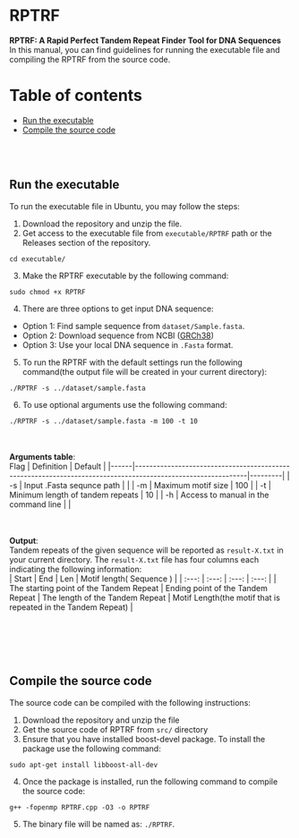 # RPTRF
**RPTRF: A Rapid Perfect Tandem Repeat Finder Tool for DNA Sequences**
<br>
In this manual, you can find guidelines for running the executable file and compiling the RPTRF from the source code.
<br>

Table of contents
=================

<!--ts-->
   * [Run the executable](#Run-the-executable)
   * [Compile the source code](#Compile-the-source-code)

<br><br>
<a name="run"/>
## Run the executable ##
To run the executable file in Ubuntu, you may follow the steps:

1. Download the repository and unzip the file.  
2. Get access to the executable file from `executable/RPTRF` path or the Releases section of the repository.
```
cd executable/

```
3. Make the RPTRF executable by the following command:
```
sudo chmod +x RPTRF

```
4. There are three options to get input DNA sequence: 
* Option 1:  Find sample sequence from `dataset/Sample.fasta`.
* Option 2:  Download sequence from NCBI ([GRCh38](https://www.ncbi.nlm.nih.gov/assembly/GCF_000001405.26/))
* Option 3:  Use your local DNA sequence in `.Fasta` format. 
5. To run the RPTRF with the default settings run the following command(the output file will be created in your current directory):
```
./RPTRF -s ../dataset/sample.fasta

```
6. To use optional arguments use the following command:

```
./RPTRF -s ../dataset/sample.fasta -m 100 -t 10

```

<br><br>
**Arguments table**:
<br>
 Flag | Definition                                                                                                  | Default |
|------|-------------------------------------------------------------------------------------------------------------|---------|
|  -s  | Input .Fasta sequnce path                                                                            |        |
|  -m  | Maximum motif size    	                                                                                  |    100    |
|  -t  | Minimum length of tandem repeats  	                                                                                    |   10   |
|  -h  | Access to manual in the command line	                                                                          |       |

<br><br>
**Output**:
<br>
Tandem repeats of the given sequence will be reported as `result-X.txt` in your current directory. The `result-X.txt` file has four columns each indicating the following information:
<br>
| Start | End | Len | Motif length( Sequence ) |
| :---:        |     :---:      |     :---:     |          :---: |
| The starting point of the Tandem Repeat   | Ending point of the Tandem Repeat     | The length of the Tandem Repeat    | Motif Length(the motif that is repeated in the Tandem Repeat)    |

<br><br><br><br>
## Compile the source code ##

The source code can be compiled with the following instructions:

1. Download the repository and unzip the file
2. Get the source code of RPTRF from `src/` directory
3. Ensure that you have installed boost-devel package. To install the package use the following command:
```
sudo apt-get install libboost-all-dev

```
4. Once the package is installed, run the following command to compile the source code:
```
g++ -fopenmp RPTRF.cpp -O3 -o RPTRF

```
5. The binary file will be named as: `./RPTRF`. 

<br><br><br><br>





